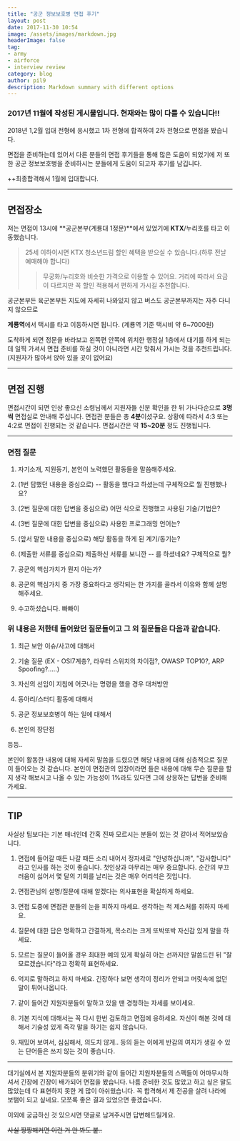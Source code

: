 ```yaml
---
title: "공군 정보보호병 면접 후기"
layout: post
date: 2017-11-30 10:54
image: /assets/images/markdown.jpg
headerImage: false
tag:
- army
- airforce
- interview review
category: blog
author: pil9
description: Markdown summary with different options
---
```

### **2017년 11월에 작성된 게시물입니다. 현재와는 많이 다를 수 있습니다!!**

2018년 1,2월 입대 전형에 응시했고 1차 전형에 합격하여 2차 전형으로 면접을 봤습니다.

면접을 준비하는데 있어서 다른 분들의 면접 후기들을 통해 많은 도움이 되었기에
저 또한 공군 정보보호병을 준비하시는 분들에게 도움이 되고자 후기를 남깁니다.


++최종합격해서 1월에 입대합니다.

---

## 면접장소

저는 면접이 13시에 **공군본부(계룡대 1정문)**에서 있었기에 **KTX**/누리호를 타고 이동했습니다.
>25세 이하이시면 KTX 청소년드림 할인 혜택을 받으실 수 있습니다.(하루 전날 예매해야 합니다)
>>무궁화/누리호와 비슷한 가격으로 이용할 수 있어요. 거리에 따라서 요금이 다르지만 꼭 할인 적용해서 편하게 가시길 추천합니다.

공군본부든 육군본부든 지도에 자세히 나와있지 않고 버스도 공군본부까지는 자주 다니지 않으므로

**계룡역**에서 택시를 타고 이동하시면 됩니다. (계룡역 기준 택시비 약 6~7000원)

도착하게 되면 정문을 바라보고 왼쪽편 안쪽에 위치한 행정실 1층에서 대기를 하게 되는데 일찍 가셔서 면접 준비를 하실 것이 아니라면 시간 맞춰서 가시는 것을 추천드립니다. (지원자가 많아서 앉아 있을 곳이 없어요)

---




## 면접 진행

면접시간이 되면 인상 좋으신 소령님께서 지원자들 신분 확인을 한 뒤 가나다순으로 **3명씩** 면접실로 안내해 주십니다. 면접관 분들은 총 **4분**이셨구요. 상황에 따라서 4:3 또는 4:2로 면접이 진행되는 것 같습니다. 면접시간은 약 **15~20분** 정도 진행됩니다.


---

### 면접 질문

1. 자기소개, 지원동기, 본인이 노력했던 활동들을 말씀해주세요.

2. (1번 답했던 내용을 중심으로) -- 활동을 했다고 하셨는데 구체적으로 뭘 진행했나요?

3. (2번 질문에 대한 답변을 중심으로) 어떤 식으로 진행했고 사용된 기술/기법은?

4. (3번 질문에 대한 답변을 중심으로) 사용한 프로그래밍 언어는?

5. (앞서 말한 내용을 중심으로) 해당 활동을 하게 된 계기/동기는?

6. (제출한 서류를 중심으로) 제출하신 서류를 보니깐 -- 를 하셨네요? 구체적으로 뭘?

7. 공군의 핵심가치가 뭔지 아는가?

8. 공군의 핵심가치 중 가장 중요하다고 생각되는 한 가지를 골라서 이유와 함께 설명해주세요.

9. 수고하셨습니다. 빠빠이


### 위 내용은 저한테 들어왔던 질문들이고 그 외 질문들은 다음과 같습니다.


1. 최근 보안 이슈/사고에 대해서

2. 기술 질문 (EX - OSI7계층?, 라우터 스위치의 차이점?, OWASP TOP10?, ARP Spoofing?.....)

3. 자신의 선임이 지침에 어긋나는 명령을 했을 경우 대처방안

4. 동아리/스터디 활동에 대해서

5. 공군 정보보호병이 하는 일에 대해서

6. 본인의 장단점

등등..

본인이 활동한 내용에 대해 자세히 말씀을 드렸으면 해당 내용에 대해 심층적으로 질문이 들어오는 것 같습니다. 본인이 면접관의 입장이라면 들은 내용에 대해 무슨 질문을 할지 생각 해보시고 나올 수 있는 가능성이 1%라도 있다면 그에 상응하는 답변을 준비해 가세요.

---

## TIP

사실상 팁보다는 기본 매너인데 간혹 진짜 모르시는 분들이 있는 것 같아서 적어보았습니다.


1. 면접에 들어갈 때든 나갈 때든 소리 내어서 정자세로 "안녕하십니까", "감사합니다" 라고 인사를 하는 것이 좋습니다. 첫인상과 마무리는 매우 중요합니다. 순간의 부끄러움이 싫어서 몇 달의 기회를 날리는 것은 매우 어리석은 짓입니다.


2. 면접관님의 설명/질문에 대해 알겠다는 의사표현을 확실하게 하세요.


3. 면접 도중에 면접관 분들의 눈을 피하지 마세요. 생각하는 척 제스처를 취하지 마세요.


4. 질문에 대한 답은 명확하고 간결하게, 목소리는 크게 또박또박 자신감 있게 말을 하세요.


5. 모르는 질문이 들어올 경우 최대한 예의 있게 확실히 아는 선까지만 말씀드린 뒤 "잘 모르겠습니다"라고 정확히 표현하세요.


6. 억지로 말하려고 하지 마세요. 긴장하다 보면 생각이 정리가 안되고 머릿속에 없던 말이 튀어나옵니다.


7. 같이 들어간 지원자분들이 말하고 있을 땐 경청하는 자세를 보이세요.


8. 기본 지식에 대해서는 꼭 다시 한번 검토하고 면접에 응하세요. 자신이 해본 것에 대해서 기술성 있게 즉각 말을 하기는 쉽지 않습니다.


9. 재밌어 보여서, 심심해서, 의도치 않게.. 등의 듣는 이에게 반감의 여지가 생길 수 있는 단어들은 쓰지 않는 것이 좋습니다.


---

대기실에서 본 지원자분들의 분위기와 같이 들어간 지원자분들의 스펙들이 어마무시하셔서 긴장에 긴장이 배가되어 면접을 봤습니다. 나름 준비한 것도 많았고 하고 싶은 말도 많았는데 다 표현하지 못한 게 많이 아쉬웠습니다. 꼭 합격해서 제 전공을 살려 나라에 보탬이 되고 싶네요. 모쪼록 좋은 결과 있었으면 좋겠습니다.


이외에 궁금하신 것 있으시면 댓글로 남겨주시면 답변해드릴게요.


~~사실 짱짱해커면 이런 거 안 봐도 붙..~~

